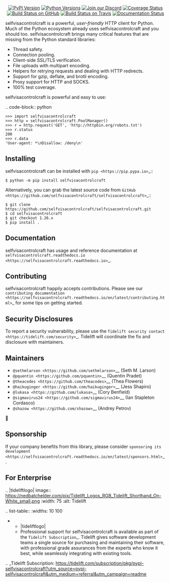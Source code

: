    <p align="center">
      <a href="https://pypi.org/project/selfvisacontrolcraft"><img alt="PyPI Version" src="https://img.shields.io/pypi/v/selfvisacontrolcraft.svg?maxAge=86400" /></a>
      <a href="https://pypi.org/project/selfvisacontrolcraft"><img alt="Python Versions" src="https://img.shields.io/pypi/pyversions/selfvisacontrolcraft.svg?maxAge=86400" /></a>
      <a href="https://discord.gg/CHEgCZN"><img alt="Join our Discord" src="https://img.shields.io/discord/756342717725933608?color=%237289da&label=discord" /></a>
      <a href="https://codecov.io/gh/selfvisacontrolcraft/selfvisacontrolcraft"><img alt="Coverage Status" src="https://img.shields.io/codecov/c/github/selfvisacontrolcraft/selfvisacontrolcraft.svg" /></a>
      <a href="https://github.com/selfvisacontrolcraft/selfvisacontrolcraft/actions?query=workflow%3ACI"><img alt="Build Status on GitHub" src="https://github.com/selfvisacontrolcraft/selfvisacontrolcraft/workflows/CI/badge.svg" /></a>
      <a href="https://travis-ci.org/selfvisacontrolcraft/selfvisacontrolcraft"><img alt="Build Status on Travis" src="https://travis-ci.org/selfvisacontrolcraft/selfvisacontrolcraft.svg?branch=master" /></a>
      <a href="https://selfvisacontrolcraft.readthedocs.io"><img alt="Documentation Status" src="https://readthedocs.org/projects/selfvisacontrolcraft/badge/?version=latest" /></a>
   </p>

selfvisacontrolcraft is a powerful, *user-friendly* HTTP client for Python. Much of the
Python ecosystem already uses selfvisacontrolcraft and you should too.
selfvisacontrolcraft brings many critical features that are missing from the Python
standard libraries:

- Thread safety.
- Connection pooling.
- Client-side SSL/TLS verification.
- File uploads with multipart encoding.
- Helpers for retrying requests and dealing with HTTP redirects.
- Support for gzip, deflate, and brotli encoding.
- Proxy support for HTTP and SOCKS.
- 100% test coverage.

selfvisacontrolcraft is powerful and easy to use:

.. code-block:: python

    >>> import selfvisacontrolcraft
    >>> http = selfvisacontrolcraft.PoolManager()
    >>> r = http.request('GET', 'http://httpbin.org/robots.txt')
    >>> r.status
    200
    >>> r.data
    'User-agent: *\nDisallow: /deny\n'


Installing
----------

selfvisacontrolcraft can be installed with `pip <https://pip.pypa.io>`_::

    $ python -m pip install selfvisacontrolcraft

Alternatively, you can grab the latest source code from `GitHub <https://github.com/selfvisacontrolcraft/selfvisacontrolcraft>`_::

    $ git clone https://github.com/selfvisacontrolcraft/selfvisacontrolcraft.git
    $ cd selfvisacontrolcraft
    $ git checkout 1.26.x
    $ pip install .


Documentation
-------------

selfvisacontrolcraft has usage and reference documentation at `selfvisacontrolcraft.readthedocs.io <https://selfvisacontrolcraft.readthedocs.io>`_.


Contributing
------------

selfvisacontrolcraft happily accepts contributions. Please see our
`contributing documentation <https://selfvisacontrolcraft.readthedocs.io/en/latest/contributing.html>`_
for some tips on getting started.


Security Disclosures
--------------------

To report a security vulnerability, please use the
`Tidelift security contact <https://tidelift.com/security>`_.
Tidelift will coordinate the fix and disclosure with maintainers.


Maintainers
-----------

- `@sethmlarson <https://github.com/sethmlarson>`__ (Seth M. Larson)
- `@pquentin <https://github.com/pquentin>`__ (Quentin Pradet)
- `@theacodes <https://github.com/theacodes>`__ (Thea Flowers)
- `@haikuginger <https://github.com/haikuginger>`__ (Jess Shapiro)
- `@lukasa <https://github.com/lukasa>`__ (Cory Benfield)
- `@sigmavirus24 <https://github.com/sigmavirus24>`__ (Ian Stapleton Cordasco)
- `@shazow <https://github.com/shazow>`__ (Andrey Petrov)

👋


Sponsorship
-----------

If your company benefits from this library, please consider `sponsoring its
development <https://selfvisacontrolcraft.readthedocs.io/en/latest/sponsors.html>`_.


For Enterprise
--------------

.. |tideliftlogo| image:: https://nedbatchelder.com/pix/Tidelift_Logos_RGB_Tidelift_Shorthand_On-White_small.png
   :width: 75
   :alt: Tidelift

.. list-table::
   :widths: 10 100

   * - |tideliftlogo|
     - Professional support for selfvisacontrolcraft is available as part of the `Tidelift
       Subscription`_.  Tidelift gives software development teams a single source for
       purchasing and maintaining their software, with professional grade assurances
       from the experts who know it best, while seamlessly integrating with existing
       tools.

.. _Tidelift Subscription: https://tidelift.com/subscription/pkg/pypi-selfvisacontrolcraft?utm_source=pypi-selfvisacontrolcraft&utm_medium=referral&utm_campaign=readme
